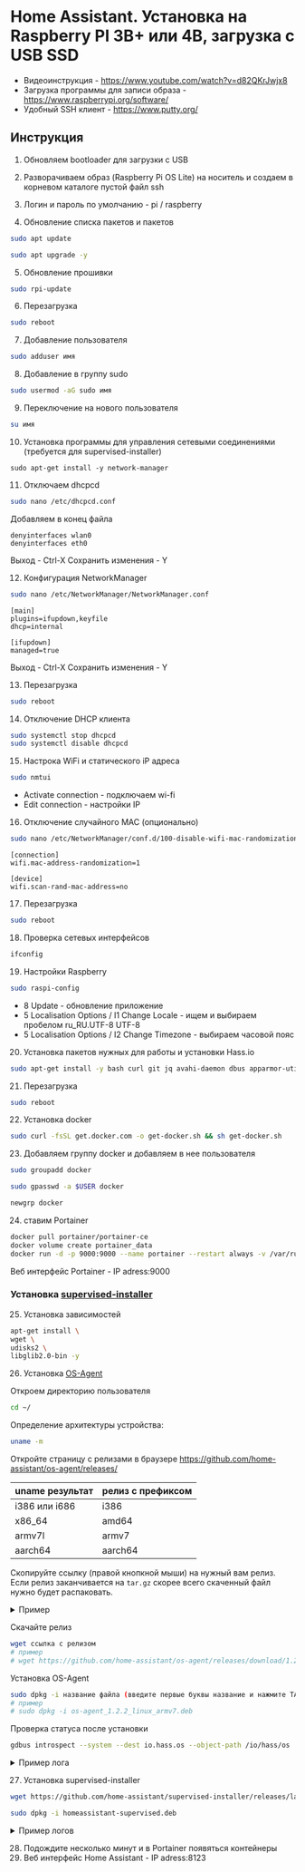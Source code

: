 # Home Assistant. Установка на Raspberry PI 3B+ или 4B, загрузка с USB SSD

- Видеоинструкция - https://www.youtube.com/watch?v=d82QKrJwjx8
- Загрузка программы для записи образа - https://www.raspberrypi.org/software/
- Удобный SSH клиент - https://www.putty.org/

## Инструкция

1. Обновляем bootloader для загрузки с USB

2. Разворачиваем образ (Raspberry Pi OS Lite) на носитель и создаем в корневом каталоге пустой файл ssh

3. Логин и пароль по умолчанию - pi / raspberry

4. Обновление списка пакетов и пакетов
```bash
sudo apt update
```
```bash
sudo apt upgrade -y
```

5. Обновление прошивки
```bash
sudo rpi-update
```

6. Перезагрузка
```bash
sudo reboot
```

7. Добавление пользователя
```bash
sudo adduser имя
```

8. Добавление в группу sudo
```bash
sudo usermod -aG sudo имя
```

9. Переключение на нового пользователя
```bash
su имя
```

10. Установка программы для управления сетевыми соединениями (требуется для supervised-installer)
```
sudo apt-get install -y network-manager
```

11. Отключаем dhcpcd
```bash
sudo nano /etc/dhcpcd.conf
```
Добавляем в конец файла
```
denyinterfaces wlan0
denyinterfaces eth0
```

Выход - Ctrl-X 
Сохранить изменения - Y

12. Конфигурация NetworkManager
```bash
sudo nano /etc/NetworkManager/NetworkManager.conf
```

```
[main]
plugins=ifupdown,keyfile
dhcp=internal

[ifupdown]
managed=true
```

Выход - Ctrl-X 
Сохранить изменения - Y

13. Перезагрузка
```bash
sudo reboot
```

14. Отключение DHCP клиента
```bash
sudo systemctl stop dhcpcd
sudo systemctl disable dhcpcd
```

15. Настрока WiFi и статического iP адреса 
```bash
sudo nmtui
```

- Activate connection - подключаем wi-fi
- Edit connection - настройки IP

16. Отключение случайного МАС (опционально)
```bash 
sudo nano /etc/NetworkManager/conf.d/100-disable-wifi-mac-randomization.conf
```
```
[connection]
wifi.mac-address-randomization=1

[device]
wifi.scan-rand-mac-address=no
```

17. Перезагрузка
```bash
sudo reboot
```

18. Проверка сетевых интерфейсов
```bash
ifconfig
```

19. Настройки Raspberry
```bash
sudo raspi-config
```
- 8 Update - обновление приложение
- 5 Localisation Options / I1 Change Locale - ищем и выбираем пробелом ru_RU.UTF-8 UTF-8
- 5 Localisation Options / I2 Change Timezone - выбираем часовой пояс

20. Установка пакетов нужных для работы и установки Hass.io

```bash
sudo apt-get install -y bash curl git jq avahi-daemon dbus apparmor-utils libavahi-compat-libdnssd-dev libatlas3-base apt-transport-https ca-certificates socat software-properties-common ftpd mc
```

21. Перезагрузка
```bash
sudo reboot
```

22. Установка docker 
```bash
sudo curl -fsSL get.docker.com -o get-docker.sh && sh get-docker.sh
```

23. Добавляем группу docker и добавляем в нее пользователя
```bash
sudo groupadd docker
```
```bash
sudo gpasswd -a $USER docker
```
```bash
newgrp docker
```

24. ставим Portainer

```bash
docker pull portainer/portainer-ce
docker volume create portainer_data
docker run -d -p 9000:9000 --name portainer --restart always -v /var/run/docker.sock:/var/run/docker.sock -v portainer_data:/data portainer/portainer-ce
```

Веб интерфейс Portainer - IP adress:9000

### Установка [supervised-installer](https://github.com/home-assistant/supervised-installer)

25. Установка зависимостей

```bash
apt-get install \
wget \
udisks2 \
libglib2.0-bin -y
```

26. Установка [OS-Agent](https://github.com/home-assistant/os-agent#installation--update)

Откроем директорию пользователя
```bash
cd ~/
```
Определение архитектуры устройства:
```bash
uname -m 
```
Откройте страницу с релизами в браузере https://github.com/home-assistant/os-agent/releases/

| uname результат | релиз с префиксом |
| --------------- | ----------------- |
| i386 или i686   | i386       |
| x86_64          | amd64      |
| armv7l          | armv7      |
| aarch64         | aarch64    |

Скопируйте ссылку (правой кнопкной мыши) на нужный вам релиз. Если релиз заканчивается на `tar.gz` скорее всего скаченный файл нужно будет распаковать.

<details>
  <summary>Пример</summary>
  
  ```
  pi@raspberrypi:~ $ uname -m 
  armv7l
  ```
  Получился os-agent_1.2.2_linux_armv7.deb
</details>

Скачайте релиз
```bash
wget ссылка с релизом
# пример
# wget https://github.com/home-assistant/os-agent/releases/download/1.2.2/os-agent_1.2.2_linux_armv7.deb
```

Установка OS-Agent
```bash
sudo dpkg -i название файла (введите первые буквы название и нажмите TAB)
# пример
# sudo dpkg -i os-agent_1.2.2_linux_armv7.deb
```

Проверка статуса после установки
```bash
gdbus introspect --system --dest io.hass.os --object-path /io/hass/os
```
<details>
  <summary>Пример лога</summary>
    ```
    pi@raspberrypi:~ $ gdbus introspect --system --dest io.hass.os --object-path /io/hass/os
    node /io/hass/os {
    interface org.freedesktop.DBus.Introspectable {
        methods:
        Introspect(out s out);
        signals:
        properties:
    };
    interface org.freedesktop.DBus.Properties {
        methods:
        Get(in  s interface,
            in  s property,
            out v value);
        GetAll(in  s interface,
                out a{sv} props);
        Set(in  s interface,
            in  s property,
            in  v value);
        signals:
        PropertiesChanged(s interface,
                            a{sv} changed_properties,
                            as invalidates_properties);
        properties:
    };
    interface io.hass.os {
        methods:
        signals:
        properties:
        @org.freedesktop.DBus.Property.EmitsChangedSignal("true")
        readwrite b Diagnostics = false;
        @org.freedesktop.DBus.Property.EmitsChangedSignal("invalidates")
        readonly s Version = '1.2.2';
    };
    };
    ```
</details>

27. Установка supervised-installer

```bash
wget https://github.com/home-assistant/supervised-installer/releases/latest/download/homeassistant-supervised.deb
```
```bash
sudo dpkg -i homeassistant-supervised.deb
```

<details>
  <summary>Пример логов</summary>
  
  ```bash
    pi@raspberrypi:~ $ sudo dpkg -i homeassistant-supervised.deb
    Selecting previously unselected package homeassistant-supervised.
    (Reading database ... 43840 files and directories currently installed.)
    Preparing to unpack homeassistant-supervised.deb ...
    [warn] 
    [warn] If you want more control over your own system, run
    [warn] Home Assistant as a VM or run Home Assistant Core
    [warn] via a Docker container.
    [warn] 
    [warn] ModemManager service is enabled. This might cause issue when using serial devices.
    Adding 'diversion of /etc/NetworkManager/NetworkManager.conf to /etc/NetworkManager/NetworkManager.conf.real by homeassistant-supervised'
    Adding 'diversion of /etc/NetworkManager/system-connections/default to /etc/NetworkManager/system-connections/default.real by homeassistant-supervised'
    Adding 'diversion of /etc/docker/daemon.json to /etc/docker/daemon.json.real by homeassistant-supervised'
    Adding 'diversion of /etc/network/interfaces to /etc/network/interfaces.real by homeassistant-supervised'
    Unpacking homeassistant-supervised (1.0.1) ...
    Setting up homeassistant-supervised (1.0.1) ...
    [info] Restarting NetworkManager
    [info] Restarting docker service
    PING version.home-assistant.io (172.67.68.90) 56(84) bytes of data.
    64 bytes from 172.67.68.90 (172.67.68.90): icmp_seq=1 ttl=50 time=46.2 ms

    --- version.home-assistant.io ping statistics ---
    1 packets transmitted, 1 received, 0% packet loss, time 0ms
    rtt min/avg/max/mdev = 46.159/46.159/46.159/0.000 ms
    [info] Install supervisor Docker container
    [info] Install supervisor startup scripts
    [info] Install AppArmor scripts
    [info] Start Home Assistant Supervised
    [info] Installing the 'ha' cli
    pi@raspberrypi:~ $ 
  ```
</details>

28. Подождите несколько минут и в Portainer появяться контейнеры
29. Веб интерфейс Home Assistant - IP adress:8123